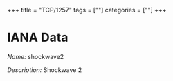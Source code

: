 +++
title = "TCP/1257"
tags = [""]
categories = [""]
+++

# IANA Data

_Name:_ shockwave2

_Description:_ Shockwave 2

